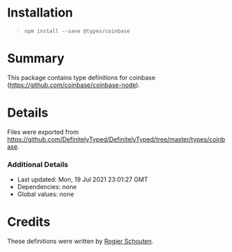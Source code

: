 # Installation
> `npm install --save @types/coinbase`

# Summary
This package contains type definitions for coinbase (https://github.com/coinbase/coinbase-node).

# Details
Files were exported from https://github.com/DefinitelyTyped/DefinitelyTyped/tree/master/types/coinbase.

### Additional Details
 * Last updated: Mon, 19 Jul 2021 23:01:27 GMT
 * Dependencies: none
 * Global values: none

# Credits
These definitions were written by [Rogier Schouten](https://github.com/rogierschouten).
